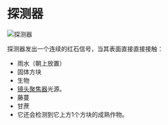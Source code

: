# 探测器

![探测器](block:betterwithmods:detector)

探测器发出一个连续的红石信号，当其表面直接直接接触：

* 雨水（朝上放置）
* 固体方块
* 生物
* [镜头聚焦器](lens.md)光源。
* 藤蔓
* 甘蔗
* 它还会检测到它上方1个方块的成熟作物。

 



